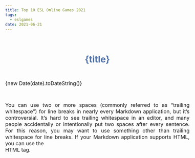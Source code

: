 ```yaml
---
title: Top 10 ESL Online Games 2021
tags: 
  - eslgames 
date: 2021-06-21
---
```


# {title}

{new Date(date).toDateString()}


You can use two or more spaces (commonly referred to as “trailing whitespace”) for line breaks in nearly every Markdown application, but it’s controversial. It’s hard to see trailing whitespace in an editor, and many people accidentally or intentionally put two spaces after every sentence. For this reason, you may want to use something other than trailing whitespace for line breaks. If your Markdown application supports HTML, you can use the <br> HTML tag.
 

<style> 
 
* {
  width: 60vw;
  padding-top: 2em;
  margin: auto;
}
 
 
h1 {
  color: #5072A7;
  margin: auto;
  font-size: 2em;
  text-align: center;
}

p {
  text-align: justify;
  font-size: 16px; 
}
</style>